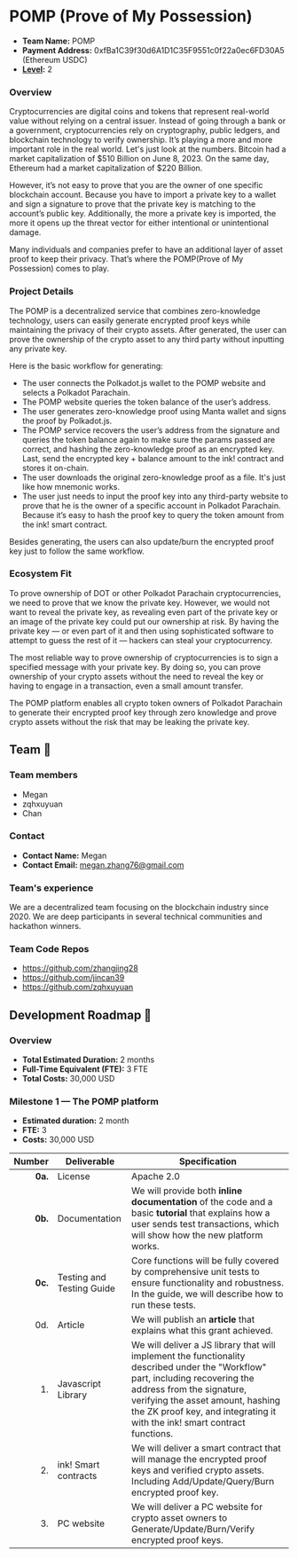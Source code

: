 # POMP (Prove of My Possession)

- **Team Name:** POMP
- **Payment Address:** 0xfBa1C39f30d6A1D1C35F9551c0f22a0ec6FD30A5 (Ethereum USDC)
- **[Level](https://github.com/w3f/Grants-Program/tree/master#level_slider-levels):** 2

### Overview

Cryptocurrencies are digital coins and tokens that represent real-world value without relying on a central issuer. Instead of going through a bank or a government, cryptocurrencies rely on cryptography, public ledgers, and blockchain technology to verify ownership. It’s playing a more and more important role in the real world. Let's just look at the numbers. Bitcoin had a market capitalization of $510 Billion on June 8, 2023. On the same day, Ethereum had a market capitalization of $220 Billion.

However, it’s not easy to prove that you are the owner of one specific blockchain account. Because you have to import a private key to a wallet and sign a signature to prove that the private key is matching to the account’s public key. Additionally, the more a private key is imported, the more it opens up the threat vector for either intentional or unintentional damage.

Many individuals and companies prefer to have an additional layer of asset proof to keep their privacy. That’s where the POMP(Prove of My Possession) comes to play.

### Project Details

The POMP is a decentralized service that combines zero-knowledge technology, users can easily generate encrypted proof keys while maintaining the privacy of their crypto assets. After generated, the user can prove the ownership of the crypto asset to any third party without inputting any private key.

Here is the basic workflow for generating:

* The user connects the Polkadot.js wallet to the POMP website and selects a Polkadot Parachain.
* The POMP website queries the token balance of the user’s address.
* The user generates zero-knowledge proof using Manta wallet and signs the proof by Polkadot.js.
* The POMP service recovers the user’s address from the signature and queries the token balance again to make sure the params passed are correct, and hashing the zero-knowledge proof as an encrypted key. Last, send the encrypted key + balance amount to the ink! contract and stores it on-chain.
* The user downloads the original zero-knowledge proof as a file. It's just like how mnemonic works.
* The user just needs to input the proof key into any third-party website to prove that he is the owner of a specific account in Polkadot Parachain. Because it’s easy to hash the proof key to query the token amount from the ink! smart contract.

Besides generating, the users can also update/burn the encrypted proof key just to follow the same workflow.

### Ecosystem Fit

To prove ownership of DOT or other Polkadot Parachain cryptocurrencies, we need to prove that we know the private key. However, we would not want to reveal the private key, as revealing even part of the private key or an image of the private key could put our ownership at risk. By having the private key — or even part of it and then using sophisticated software to attempt to guess the rest of it — hackers can steal your cryptocurrency. 

The most reliable way to prove ownership of cryptocurrencies is to sign a specified message with your private key. By doing so, you can prove ownership of your crypto assets without the need to reveal the key or having to engage in a transaction, even a small amount transfer.

The POMP platform enables all crypto token owners of Polkadot Parachain to generate their encrypted proof key through zero knowledge and prove crypto assets without the risk that may be leaking the private key.

## Team :busts_in_silhouette:

### Team members

- Megan
- zqhxuyuan
- Chan

### Contact

- **Contact Name:** Megan
- **Contact Email:** megan.zhang76@gmail.com

### Team's experience

We are a decentralized team focusing on the blockchain industry since 2020. We are deep participants in several technical communities and hackathon winners. 

### Team Code Repos

- https://github.com/zhangjing28
- https://github.com/jincan39
- https://github.com/zqhxuyuan

## Development Roadmap :nut_and_bolt:

### Overview

- **Total Estimated Duration:** 2 months
- **Full-Time Equivalent (FTE):**  3 FTE
- **Total Costs:** 30,000 USD

### Milestone 1 — The POMP platform

- **Estimated duration:** 2 month
- **FTE:**  3
- **Costs:** 30,000 USD

| Number | Deliverable | Specification |
| -----: | ----------- | ------------- |
| **0a.** | License | Apache 2.0 |
| **0b.** | Documentation | We will provide both **inline documentation** of the code and a basic **tutorial** that explains how a user sends test transactions, which will show how the new platform works. |
| **0c.** | Testing and Testing Guide | Core functions will be fully covered by comprehensive unit tests to ensure functionality and robustness. In the guide, we will describe how to run these tests. |
| 0d. | Article | We will publish an **article** that explains what this grant achieved.|
| 1. | Javascript Library | We will deliver a JS library that will implement the functionality described under the "Workflow" part, including recovering the address from the signature, verifying the asset amount, hashing the ZK proof key, and integrating it with the ink!  smart contract functions.|
| 2. | ink! Smart contracts | We will deliver a smart contract that will manage the encrypted proof keys and verified crypto assets. Including Add/Update/Query/Burn encrypted proof key. |
| 3. | PC website | We will deliver a PC website for crypto asset owners to Generate/Update/Burn/Verify encrypted proof keys.
